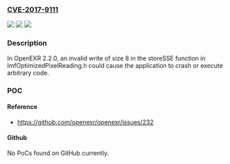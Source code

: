 ### [CVE-2017-9111](https://cve.mitre.org/cgi-bin/cvename.cgi?name=CVE-2017-9111)
![](https://img.shields.io/static/v1?label=Product&message=n%2Fa&color=blue)
![](https://img.shields.io/static/v1?label=Version&message=n%2Fa&color=blue)
![](https://img.shields.io/static/v1?label=Vulnerability&message=n%2Fa&color=brighgreen)

### Description

In OpenEXR 2.2.0, an invalid write of size 8 in the storeSSE function in ImfOptimizedPixelReading.h could cause the application to crash or execute arbitrary code.

### POC

#### Reference
- https://github.com/openexr/openexr/issues/232

#### Github
No PoCs found on GitHub currently.

